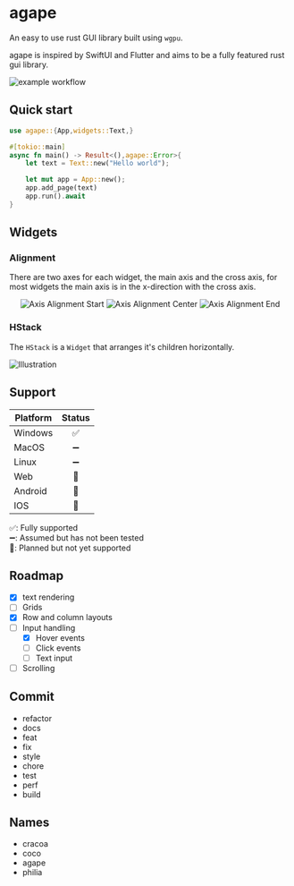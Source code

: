# agape
An easy to use rust GUI library built using `wgpu`.

agape is inspired by SwiftUI and Flutter and aims to be a fully featured rust gui library.

![example workflow](https://github.com/snubwoody/agape/actions/workflows/rust.yml/badge.svg?branch=main)

## Quick start

```rust
use agape::{App,widgets::Text,}

#[tokio::main]
async fn main() -> Result<(),agape::Error>{
	let text = Text::new("Hello world");

	let mut app = App::new();
	app.add_page(text)
	app.run().await
}
```

## Widgets

### Alignment

There are two axes for each widget, the main axis and the cross axis, for most widgets the main axis is in the x-direction with the cross axis.

<div align='center'>

![Axis Alignment Start](<docs/assets/Axis Alignment Start.svg>)
![Axis Alignment Center](<docs/assets/Axis Alignment Center.svg>)
![Axis Alignment End](<docs/assets/Axis Alignment End.svg>)
</div>

### HStack

The `HStack` is a `Widget` that arranges it's children horizontally.

![Illustration](<docs/assets/HStack Illustration.svg>)



## Support

|Platform|Status|
|--|:--:|
|Windows|✅|
|MacOS|➖|
|Linux|➖|
|Web|🚧|
|Android|🚧|
|IOS|🚧|

✅: Fully supported  
➖: Assumed but has not been tested  
🚧: Planned but not yet supported  

## Roadmap
- [x] text rendering
- [ ] Grids
- [x] Row and column layouts
- [ ] Input handling
  - [x] Hover events
  - [ ] Click events
  - [ ] Text input
- [ ] Scrolling

## Commit

- refactor
- docs
- feat
- fix
- style
- chore
- test
- perf
- build

## Names
- cracoa
- coco
- agape
- philia
